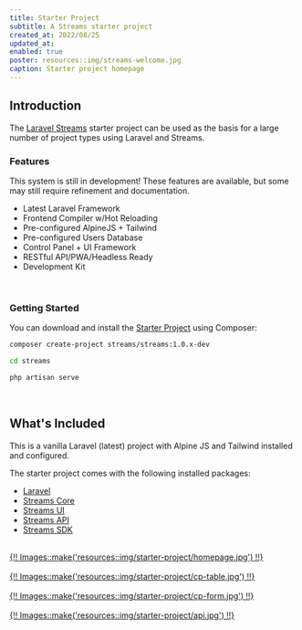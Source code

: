 ```yaml
---
title: Starter Project
subtitle: A Streams starter project
created_at: 2022/08/25
updated_at:
enabled: true
poster: resources::img/streams-welcome.jpg
caption: Starter project homepage
---
```


## Introduction

The [Laravel Streams](https://streams.dev/) starter project can be used as the basis for a large number of project types using Laravel and Streams.

### Features

This system is still in development! These features are available, but some may still require refinement and documentation.

- Latest Laravel Framework
- Frontend Compiler w/Hot Reloading
- Pre-configured AlpineJS + Tailwind
- Pre-configured Users Database
- Control Panel + UI Framework
- RESTful API/PWA/Headless Ready
- Development Kit

<br>

### Getting Started

You can download and install the [Starter Project](https://streams.dev/docs/examples) using Composer:

```bash
composer create-project streams/streams:1.0.x-dev

cd streams

php artisan serve
```

<br>

## What's Included

This is a vanilla Laravel (latest) project with Alpine JS and Tailwind installed and configured.

The starter project comes with the following installed packages:

- [Laravel](https://laravel.com)
- [Streams Core](https://streams.dev/docs/core)
- [Streams UI](https://streams.dev/docs/ui)
- [Streams API](https://streams.dev/docs/api)
- [Streams SDK](https://streams.dev/docs/sdk)

<br>

<a href="{{ Images::make('resources::img/starter-project/homepage.jpg')->url() }}">
    {!! Images::make('resources::img/starter-project/homepage.jpg') !!}
</a>

<br>
<br>

<a href="{!! Images::make('resources::img/starter-project/cp-table.jpg')->url() !!}">
    {!! Images::make('resources::img/starter-project/cp-table.jpg') !!}
</a>

<br>
<br>

<a href="{!! Images::make('resources::img/starter-project/cp-form.jpg')->url() !!}">
    {!! Images::make('resources::img/starter-project/cp-form.jpg') !!}
</a>

<br>
<br>

<a href="{!! Images::make('resources::img/starter-project/api.jpg')->url() !!}">
    {!! Images::make('resources::img/starter-project/api.jpg') !!}
</a>
